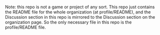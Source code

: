 Note: this repo is not a game or project of any sort. This repo just contains the README file for the whole organization (at profile/README), and the Discussion section in this repo is mirrored to the Discussion section on the organization page. So the only necessary file in this repo is the profile/README file.
